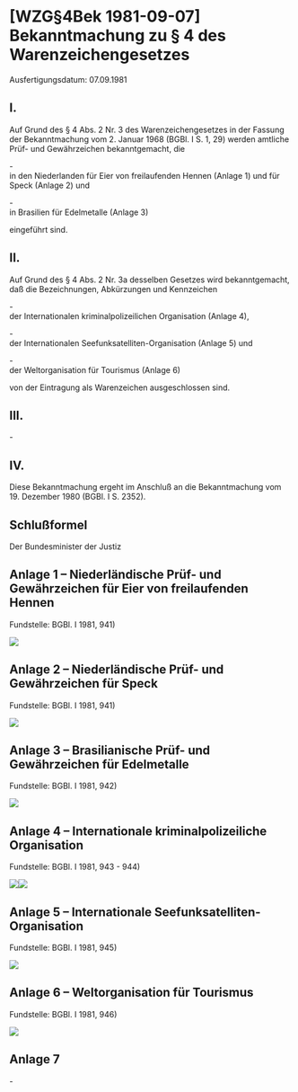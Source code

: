 # [WZG§4Bek 1981-09-07] Bekanntmachung zu § 4 des Warenzeichengesetzes

Ausfertigungsdatum: 07.09.1981

 

## I.

Auf Grund des § 4 Abs. 2 Nr. 3 des Warenzeichengesetzes in der Fassung der Bekanntmachung vom 2. Januar 1968 (BGBl. I S. 1, 29) werden amtliche Prüf- und Gewährzeichen bekanntgemacht, die

\-  
in den Niederlanden für Eier von freilaufenden Hennen (Anlage 1) und für Speck (Anlage 2) und

\-  
in Brasilien für Edelmetalle (Anlage 3)

eingeführt sind.


## II.

Auf Grund des § 4 Abs. 2 Nr. 3a desselben Gesetzes wird bekanntgemacht, daß die Bezeichnungen, Abkürzungen und Kennzeichen

\-  
der Internationalen kriminalpolizeilichen Organisation (Anlage 4),

\-  
der Internationalen Seefunksatelliten-Organisation (Anlage 5) und

\-  
der Weltorganisation für Tourismus (Anlage 6)

von der Eintragung als Warenzeichen ausgeschlossen sind.


## III.

\-


## IV.

Diese Bekanntmachung ergeht im Anschluß an die Bekanntmachung vom 19. Dezember 1980 (BGBl. I S. 2352).


## Schlußformel

Der Bundesminister der Justiz


## Anlage 1 – Niederländische Prüf- und Gewährzeichen für Eier von freilaufenden Hennen

Fundstelle: BGBl. I 1981, 941)

  
  
![](../normengrafiken/bgbl1_1981/j0941_0010.jpg)


## Anlage 2 – Niederländische Prüf- und Gewährzeichen für Speck

Fundstelle: BGBl. I 1981, 941)

  
  
![](../normengrafiken/bgbl1_1981/j0941_0020.jpg)


## Anlage 3 – Brasilianische Prüf- und Gewährzeichen für Edelmetalle

Fundstelle: BGBl. I 1981, 942)

  
  
![](../normengrafiken/bgbl1_1981/j0942_0010.jpg)


## Anlage 4 – Internationale kriminalpolizeiliche Organisation

Fundstelle: BGBl. I 1981, 943 - 944)

  
  
![](../normengrafiken/bgbl1_1981/j0943_0010.jpg)![](../normengrafiken/bgbl1_1981/j0944_0010.jpg)


## Anlage 5 – Internationale Seefunksatelliten-Organisation

Fundstelle: BGBl. I 1981, 945)

  
![](../normengrafiken/bgbl1_1981/j0945_0010.jpg)


## Anlage 6 – Weltorganisation für Tourismus

Fundstelle: BGBl. I 1981, 946)

  
![](../normengrafiken/bgbl1_1981/j0946_0010.jpg)


## Anlage 7

\-
